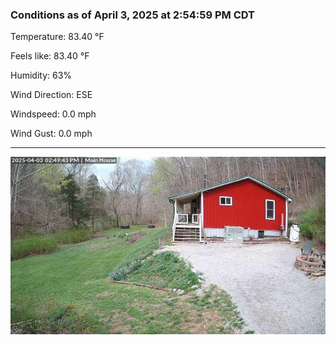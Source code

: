### Conditions as of April 3, 2025 at 2:54:59 PM CDT 

Temperature: 83.40 &deg;F

Feels like: 83.40 &deg;F

Humidity: 63%

Wind Direction: ESE

Windspeed: 0.0 mph

Wind Gust: 0.0 mph

---

<img src="./images/latest.jpeg"/>

